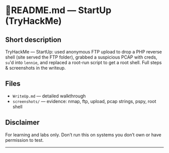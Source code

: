 # 📑README.md — StartUp (TryHackMe)

## Short description
TryHackMe — StartUp: used anonymous FTP upload to drop a PHP reverse shell (site served the FTP folder), grabbed a suspicious PCAP with creds, `su`'d into `lennie`, and replaced a root-run script to get a root shell. Full steps & screenshots in the writeup.

## Files
- `WriteUp.md` — detailed walkthrough  
- `screenshots/` — evidence: nmap, ftp, upload, pcap strings, pspy, root shell

## Disclaimer
For learning and labs only. Don’t run this on systems you don’t own or have permission to test.

---

